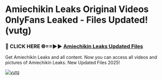 # Amiechikin Leaks Original Videos 0nlyFans Leaked - Files Updated! (vutg)

<h3>🔴 CLICK HERE 🌐==►► <a href="https://tinyurl.com/x26r9saj" rel="nofollow">Amiechikin Leaks Updated Files</a></h3>

Get Amiechikin Leaks and all content. Now you can access all videos and pictures of Amiechikin Leaks. New Updated Files 2025!

[![vutg](https://i.imgur.com/LkgZPqh.gif)](https://tinyurl.com/x26r9saj)
